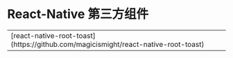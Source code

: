 # React-Native 第三方组件

<table>
<tr><td>[react-native-root-toast](https://github.com/magicismight/react-native-root-toast)</td></tr>
</table>
